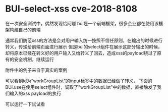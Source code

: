 # BUI-select-xss   cve-2018-8108
在一次安全测试中，偶然发现给问题
bui是一个前端框架，很多企业都在使用该框架构建自己的前端

通常我们防范xss的方法是会对用户输入统一按照不信任原则，在输出的时候进行转义，传递给前端页面进行展示
但是bui的select组件在展示这部分输出的时候，却将原本已经在转义好的用户输入又给转义了回去，造成xss的payload绕过了原有的安全机制，继续运行

附件中的例子来自于真实的案例

可以看到id为“workGroupList”的input标签中的数据已经做了转义，
下面的BUI.use在使用select组件时，调取了"workGroupList"中的数据，直接触发了我们输入的xss payload的执行

可以运行一下试试看
